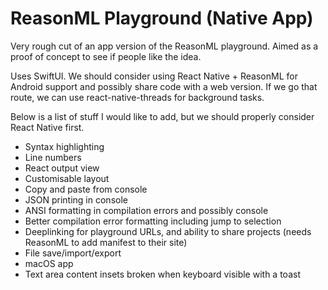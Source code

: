 # ReasonML Playground (Native App)

Very rough cut of an app version of the ReasonML playground. Aimed as a proof of concept to see if people like the idea.

Uses SwiftUI. We should consider using React Native + ReasonML for Android support and possibly share code with a web version. If we go that route, we can use react-native-threads for background tasks.

Below is a list of stuff I would like to add, but we should properly consider React Native first.

- Syntax highlighting
- Line numbers
- React output view
- Customisable layout
- Copy and paste from console
- JSON printing in console
- ANSI formatting in compilation errors and possibly console
- Better compilation error formatting including jump to selection
- Deeplinking for playground URLs, and ability to share projects (needs ReasonML to add manifest to their site)
- File save/import/export
- macOS app
- Text area content insets broken when keyboard visible with a toast
